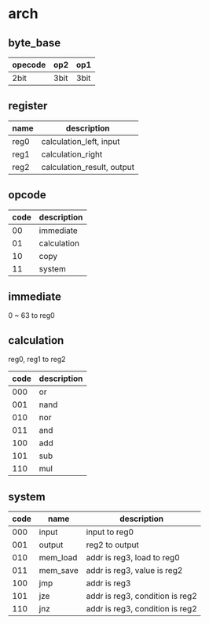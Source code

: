 # arch

## byte_base

|opecode|op2|op1|
|---|---|---|
|2bit|3bit|3bit|

## register

|name|description|
|---|---|
|reg0|calculation_left, input|
|reg1|calculation_right|
|reg2|calculation_result, output|

## opcode

|code|description|
|---|---|
|00|immediate|
|01|calculation|
|10|copy|
|11|system|

## immediate
0 ~ 63 to reg0

## calculation
reg0, reg1 to reg2

|code|description|
|---|---|
|000|or|
|001|nand|
|010|nor|
|011|and|
|100|add|
|101|sub|
|110|mul|

## system

|code|name|description|
|---|---|---|
|000|input|input to reg0|
|001|output|reg2 to output|
|010|mem_load|addr is reg3, load to reg0|
|011|mem_save|addr is reg3, value is reg2|
|100|jmp|addr is reg3|
|101|jze|addr is reg3, condition is reg2|
|110|jnz|addr is reg3, condition is reg2|